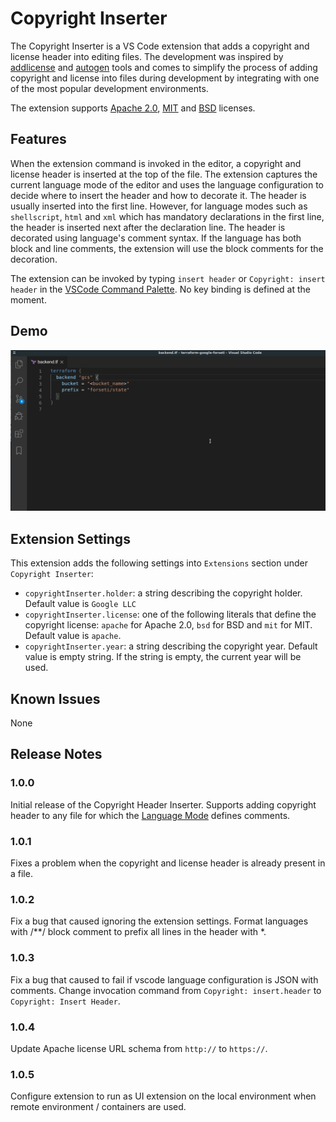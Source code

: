 # Copyright Inserter

The Copyright Inserter is a VS Code extension that adds a copyright and license header into editing files. The development was inspired by [addlicense](https://github.com/google/addlicense) and [autogen](https://github.com/mbrukman/autogen) tools and comes to simplify the process of adding copyright and license into files during development by integrating with one of the most popular development environments.

The extension supports [Apache 2.0](https://www.apache.org/licenses/LICENSE-2.0), [MIT](https://opensource.org/licenses/MIT) and [BSD](http://www.linfo.org/bsdlicense.html) licenses.

## Features

When the extension command is invoked in the editor, a copyright and license header is inserted at the top of the file.
The extension captures the current language mode of the editor and uses the language configuration to decide where to insert the header and how to decorate it.
The header is usually inserted into the first line. However, for language modes such as `shellscript`, `html` and `xml` which has mandatory declarations in the first line, the header is inserted next after the declaration line.
The header is decorated using language's comment syntax. If the language has both block and line comments, the extension will use the block comments for the decoration.

The extension can be invoked by typing `insert header` or `Copyright: insert header` in the [VSCode Command Palette](https://code.visualstudio.com/docs/getstarted/userinterface#_command-palette). No key binding is defined at the moment.

## Demo

![Insert copyright header](resources/animation.gif)


## Extension Settings

This extension adds the following settings into `Extensions` section under `Copyright Inserter`:

* `copyrightInserter.holder`: a string describing the copyright holder. Default value is `Google LLC`
* `copyrightInserter.license`: one of the following literals that define the copyright license: `apache` for Apache 2.0, `bsd` for BSD and `mit` for MIT. Default value is `apache`.
* `copyrightInserter.year`: a string describing the copyright year. Default value is empty string. If the string is empty, the current year will be used.

## Known Issues

None

## Release Notes

### 1.0.0

Initial release of the Copyright Header Inserter. Supports adding copyright header to any file for which the [Language Mode](https://code.visualstudio.com/docs/languages/overview) defines comments.

### 1.0.1

Fixes a problem when the copyright and license header is already present in a file.

### 1.0.2

Fix a bug that caused ignoring the extension settings.
Format languages with /**/ block comment to prefix all lines in the header with *.

### 1.0.3

Fix a bug that caused to fail if vscode language configuration is JSON with comments.
Change invocation command from `Copyright: insert.header` to `Copyright: Insert Header`.

### 1.0.4

Update Apache license URL schema from `http://` to `https://`.

### 1.0.5

Configure extension to run as UI extension on the local environment when remote environment / containers are used.


